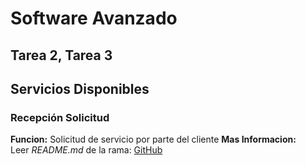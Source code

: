 # Software Avanzado
## Tarea 2, Tarea 3

## Servicios Disponibles
### Recepción Solicitud
**Funcion:** Solicitud de servicio por parte del cliente
**Mas Informacion:**  
Leer *README.md* de la rama:
[GitHub](http://github.com)